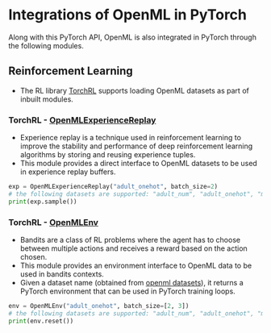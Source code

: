 # Integrations of OpenML in PyTorch

Along with this PyTorch API, OpenML is also integrated in PyTorch through the following modules.

## Reinforcement Learning
- The RL library [TorchRL](https://pytorch.org/rl/stable/reference/envs.html) supports loading OpenML datasets as part of inbuilt modules.  

### TorchRL - [OpenMLExperienceReplay](https://pytorch.org/rl/main/reference/generated/torchrl.data.datasets.OpenMLExperienceReplay.html)
- Experience replay is a technique used in reinforcement learning to improve the stability and performance of deep reinforcement learning algorithms by storing and reusing experience tuples.
- This module provides a direct interface to OpenML datasets to be used in experience replay buffers.

```python
exp = OpenMLExperienceReplay("adult_onehot", batch_size=2)
# the following datasets are supported: "adult_num", "adult_onehot", "mushroom_num", "mushroom_onehot", "covertype", "shuttle" and "magic"
print(exp.sample())
```

### TorchRL -   [OpenMLEnv](https://pytorch.org/rl/stable/_modules/torchrl/envs/libs/openml.html#OpenMLEnv)
- Bandits are a class of RL problems where the agent has to choose between multiple actions and receives a reward based on the action chosen.
- This module provides an environment interface to OpenML data to be used in bandits contexts.
- Given a dataset name (obtained from [openml datasets](https://www.openml.org/search?type=data)), it returns a PyTorch environment that can be used in PyTorch training loops.

```python
env = OpenMLEnv("adult_onehot", batch_size=[2, 3])
# the following datasets are supported: "adult_num", "adult_onehot", "mushroom_num", "mushroom_onehot", "covertype", "shuttle" and "magic"
print(env.reset())
```